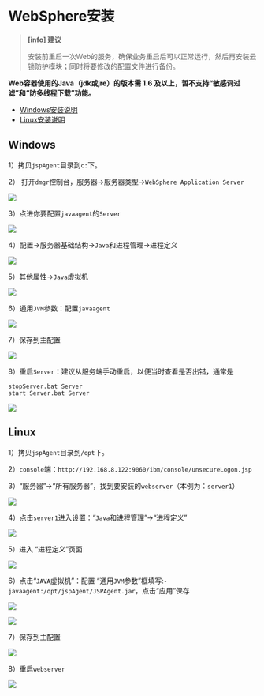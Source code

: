 # WebSphere安装

> **\[info\] 建议**
>
> 安装前重启一次Web的服务，确保业务重启后可以正常运行，然后再安装云锁防护模块；同时将要修改的配置文件进行备份。

**Web容器使用的Java（jdk或jre）的版本需 1.6 及以上，暂不支持“敏感词过滤”和“防多线程下载”功能。**

* [Windows安装说明](websphere.md#windows)
* [Linux安装说明](websphere.md#linux)

## Windows

1）拷贝`jspAgent`目录到`c:`下。

2） 打开`dmgr`控制台，服务器-&gt;服务器类型-&gt;`WebSphere Application Server`

![](../../.gitbook/assets/WebSphereW01.png)

3）点进你要配置`javaagent`的`Server`

![](../../.gitbook/assets/WebSphereW02.png)

4）配置-&gt;服务器基础结构-&gt;`Java`和进程管理-&gt;进程定义

![](../../.gitbook/assets/WebSphereW03.png)

5）其他属性-&gt;`Java`虚拟机

![](../../.gitbook/assets/WebSphereW04.png)

6）通用`JVM`参数：配置`javaagent`

![](../../.gitbook/assets/WebSphereW05.png)

7）保存到主配置

![](../../.gitbook/assets/WebSphereW06.png)

8）重启`Server`：建议从服务端手动重启，以便当时查看是否出错，通常是

```text
stopServer.bat Server
start Server.bat Server
```

![](../../.gitbook/assets/WebSphereW07.png)

## Linux

1）拷贝`jspAgent`目录到`/opt`下。

2）`console`端：`http://192.168.8.122:9060/ibm/console/unsecureLogon.jsp`

3）“服务器”-&gt;“所有服务器”，找到要安装的`webserver`（本例为：`server1`）

![](../../.gitbook/assets/WebSphereL01.png)

4）点击`server1`进入设置：“`Java`和进程管理”-&gt;“进程定义”

![](../../.gitbook/assets/WebSphereL02.png)

5）进入 “进程定义”页面

![](../../.gitbook/assets/WebSphereL03.png)

6）点击“`JAVA`虚拟机”：配置 “通用`JVM`参数”框填写:`-javaagent:/opt/jspAgent/JSPAgent.jar`，点击“应用”保存

![](../../.gitbook/assets/WebSphereL04.png)

![](../../.gitbook/assets/WebSphereL05.png)

7）保存到主配置

![](../../.gitbook/assets/WebSphereL06.png)

8）重启`webserver`

![](../../.gitbook/assets/WebSphereL07.png)

